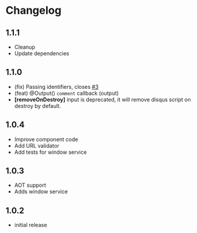 # Changelog

## 1.1.1

 - Cleanup
 - Update dependencies

## 1.1.0

 - (fix) Passing identifiers, closes [#3](https://github.com/MurhafSousli/ng2-disqus/issues/3)
 - (feat) @Output() `comment` callback (output)
 - **[removeOnDestroy]** input is deprecated, it will remove disqus script on destroy by default.
 

## 1.0.4
 - Improve component code
 - Add URL validator
 - Add tests for window service

## 1.0.3
 - AOT support
 - Adds window service

## 1.0.2
 - initial release